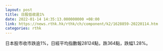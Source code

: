 ```yaml
---
layout: post
title: 日股低收逾1%
date: 2022-01-14 14:35:13.000000000 +08:00
link: https://news.rthk.hk/rthk/ch/component/k2/1628859-20220114.htm
categories: rthk
---
```


日本股市收市跌逾1%，日經平均指數報28124點，跌364點，跌幅1.28%。
